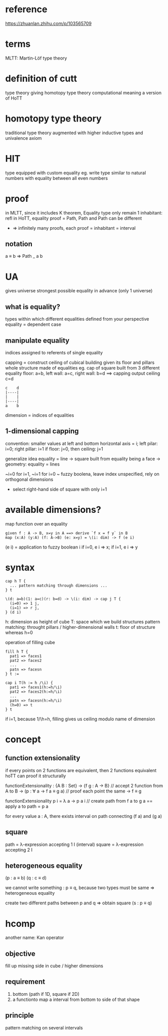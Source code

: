 # reference
https://zhuanlan.zhihu.com/p/103565709

# terms
MLTT: Martin-Löf type theory

# definition of cutt
type theory giving homotopy type theory computational meaning
a version of HoTT

# homotopy type theory
traditional type theory augmented with higher inductive types and univalence axiom

# HIT
type equipped with custom equality
eg. write type similar to natural numbers with equality between all even numbers

# proof
in MLTT, since it includes K theorem, Equality type only remain 1 inhabitant: refl
in HoTT, equality proof = Path, Path and Path can be different
  - => infinitely many proofs, each proof = inhabitant = interval

## notation
a ≡ b => Path _ a b



# UA
gives universe strongest possible equality in advance (only 1 universe)

## what is equality?
types within which different equalities defined from your perspective
equality = dependent case

## manipulate equality
indices assigned to referents of single equality

capping = construct ceiling of cubical building given its floor and pillars
whole structure made of equalities
eg. cap of square built from 3 different equality
floor: a=b, left wall: a=c, right wall: b=d
==> capping output ceiling c=d
```
c    d
|----|
|    |
|----|
a    b
```
dimension = indices of equalities

## 1-dimensional capping
convention: smaller values at left and bottom
horizontal axis = i; left pilar: i=0; right pillar: i=1
if floor: j=0, then ceiling: j=1

generalize idea equality = line -> square built from equality being a face
-> geometry: equality = lines

~i=0 for i=1, ~i=1 for i=0
~ fuzzy boolena, leave index unspecified, rely on orthogonal dimensions
- select right-hand side of square with only i=1

# available dimensions?
map function over an equality
```
given f : A -> B, x=y in A ==> derive `f x = f y` in B
map (x:A) (y:A) (f: A->B) (e: x=y) = \(i: dim) -> f (e i)
```
(e i) = application to fuzzy boolean i
if i=0, e i => x; if i=1, e i => y


# syntax
```
cap h T {
  ... pattern matching through dimensions ...
} t

\(d: a=b)(1: a=c)(r: b=d) -> \(i: dim) -> cap j T {
  (i=0) => 1 j,
  (i=1) => r j,
} (d i)
```
h: dimension as height of cube
T: space which we build structures
pattern matching: throught pillars / higher-dimensional walls
t: floor of structure whereas h=0


operation of filling cube
```
fill h T {
  pat1 => faces1
  pat2 => faces2
  ...
  patn => facesn
} t :=

cap i T(h := h /\i) {
  pat1 => faces1(h:=h/\i)
  pat2 => faces2(h:=h/\i)
  ...
  patn => facesn(h:=h/\i)
  (h=0) => t
} t
```
if i=1, because 1/\h=h,
filling gives us ceiling modulo name of dimension

# concept 
## function extensionality
if every points on 2 functions are equivalent, then 2 functions equivalent
hoTT can proof it structurally


functionExtensionality : {A B : Set}
→ {f g : A → B}   // accept 2 function from A to B
→ (p : ∀ a → f a ≡ g a)   // proof each point the same
→ f ≡ g   

functionExtensionality p i = λ a → p a i
// create path from f a to g a == apply a to path = p a

for every value a : A, there exists interval on path connecting (f a) and (g a)

## square
path = λ-expression accepting 1 I (interval)
square = λ-expression accepting 2 I

## heterogeneous equality
(p : a ≡ b)
(q : c ≡ d)

we cannot write something : p ≡ q, because two types must be same
=> heterogeneous equality

create two different paths between p and q => obtain square
(s : p ≡ q)

# hcomp
another name: Kan operator
## objective
fill up missing side in cube / higher dimensions

## requirement
1. bottom (path if 1D, square if 2D)
2. a functionto map a interval from bottom to side of that shape

## principle
pattern matching on several intervals











